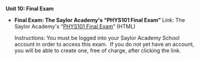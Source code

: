 **Unit 10: Final Exam** <span id="10"></span> 
-   **Final Exam: The Saylor Academy's “PHYS101 Final Exam”**
    Link: The Saylor Academy's “[PHYS101 Final
    Exam](http://school.saylor.org/mod/quiz/view.php?id=1114)” (HTML)  
      
     Instructions: You must be logged into your Saylor Academy School
    account in order to access this exam.  If you do not yet have an
    account, you will be able to create one, free of charge, after
    clicking the link. 


